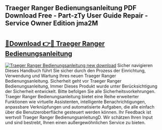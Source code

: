## Traeger Ranger Bedienungsanleitung PDF Download Free - Part-zTy User Guide Repair - Service Owner Edition jma2M

# <h2><a href="http://df1uix.blite.top/?on=Traeger+Ranger+Bedienungsanleitung">🔗Download 👉🔴 Traeger Ranger Bedienungsanleitung</a></h2>

[![Traeger Ranger Bedienungsanleitung new download](https://i.imgur.com/lujVjoI.png)](http://df1uix.blite.top/?on=Traeger+Ranger+Bedienungsanleitung)
Sicher navigieren Dieses Handbuch führt Sie sicher durch den Prozess der Einrichtung, Verwendung und Wartung Ihres neuen Traeger Ranger Bedienungsanleitung. Sicherheit geht vor Traeger Ranger Bedienungsanleitung, Immer Dieses Produkt wurde unter Berücksichtigung der Sicherheit entwickelt. Bitte befolgen Sie alle Sicherheitsvorkehrungen. Traeger Ranger Bedienungsanleitung bietet eine Reihe erweiterter Funktionen wie virtuelle Assistenten, intelligente Benachrichtigungen, anpassbare Verknüpfungen und automatisierte Aufgaben, die alle einfach über die Benutzeroberfläche gesteuert werden können. Ihr Feedback ist wertvoll Traeger Ranger BedienungsanleitungD. Wir schätzen Ihren Input und sind bestrebt, Ihnen einen außergewöhnlichen Service zu bieten.
